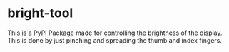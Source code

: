 # bright-tool

This is a PyPI Package made for controlling the brightness of the display. This is done by just pinching and spreading the thumb and index fingers.